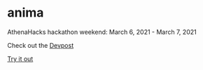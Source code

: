 # anima

AthenaHacks hackathon weekend: March 6, 2021 - March 7, 2021

Check out the [Devpost](https://devpost.com/software/animo-lo7yjs)

[Try it out](athenahacks-anima.web.app)
